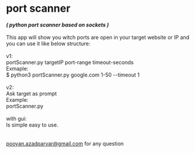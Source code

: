 # port scanner <br />
***( python port scanner based on sockets )*** <br />
<br />
This app will show you witch ports are open in your target website or IP and you can use it like below structure: <br />
<br />
v1:<br /> 
portScanner.py targetIP port-range timeout-seconds<br />
Exmaple:<br />
$ python3 portScanner.py google.com 1-50 --timeout 1 <br />
<br />
v2:<br />
Ask target as prompt<br />
Example:<br />
portScanner.py <br />
<br />
with gui:<br />
Is simple easy to use.<br />
<br />
<br />
pooyan.azadparvar@gmail.com for any question 
